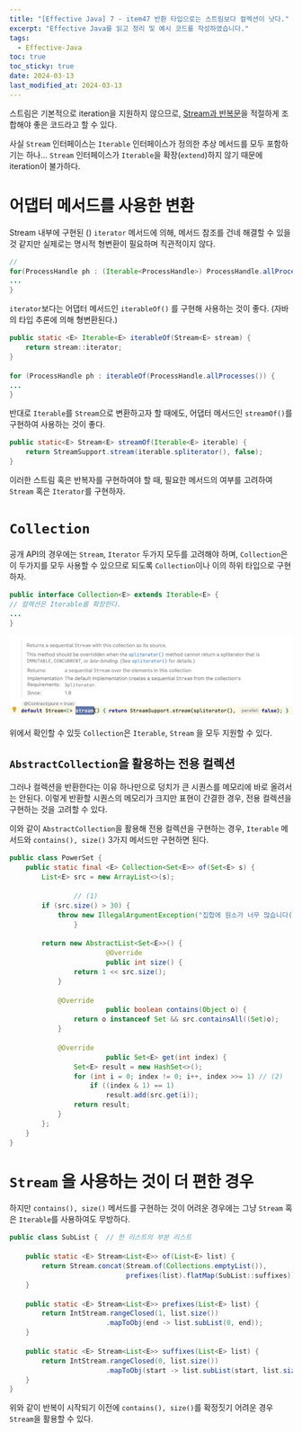 ```yaml
---
title: "[Effective Java] 7 - item47 반환 타입으로는 스트림보다 컬렉션이 낫다."
excerpt: "Effective Java를 읽고 정리 및 예시 코드를 작성하였습니다."
tags:
  - Effective-Java
toc: true
toc_sticky: true
date: 2024-03-13
last_modified_at: 2024-03-13
---
```


스트림은 기본적으로 iteration을 지원하지 않으므로, [Stream과 반복문](https://yelm-212.github.io/books/effective_java/45/#%EB%B0%98%EB%B3%B5%EB%AC%B8-vs-stream)을 적절하게 조합해야 좋은 코드라고 할 수 있다.

사실 `Stream` 인터페이스는 `Iterable` 인터페이스가 정의한 추상 메서드를 모두 포함하기는 하나... `Stream` 인터페이스가 `Iterable`을 확장(`extend`)하지 않기 때문에 iteration이 불가하다.

# 어댑터 메서드를 사용한 변환

Stream 내부에 구현된 () `iterator` 메서드에 의해, 메서드 참조를 건네 해결할 수 있을 것 같지만 실제로는 명시적 형변환이 필요하며 직관적이지 않다.

```java
// 
for(ProcessHandle ph : (Iterable<ProcessHandle>) ProcessHandle.allProcesses().iterator()) { 
...
}
```

`iterator`보다는 어댑터 메서드인 `iterableOf()` 를 구현해 사용하는 것이 좋다. (자바의 타입 추론에 의해 형변환된다.)

```java
public static <E> Iterable<E> iterableOf(Stream<E> stream) {  
	return stream::iterator;  
}

for (ProcessHandle ph : iterableOf(ProcessHandle.allProcesses()) {  
...
}
```

반대로 `Iterable`를 `Stream`으로 변환하고자 할 때에도, 어댑터 메서드인 `streamOf()`를 구현하여 사용하는 것이 좋다.

```java
public static<E> Stream<E> streamOf(Iterable<E> iterable) {  
    return StreamSupport.stream(iterable.spliterator(), false);  
}
```

이러한 스트림 혹은 반복자를 구현하여야 할 때, 필요한 메서드의 여부를 고려하여 `Stream` 혹은 `Iterator`를 구현하자. 

# `Collection`

공개 API의 경우에는 `Stream`, `Iterator` 두가지 모두를 고려해야 하며, `Collection`은 이 두가지를 모두 사용할 수 있으므로 되도록 `Collection`이나 이의 하위 타입으로 구현하자.

```java
public interface Collection<E> extends Iterable<E> {
// 컬렉션은 Iterable를 확장한다.
...
}
```

![](attatchments/2024-03-13-EJ-47_image_1.png)

위에서 확인할 수 있듯 `Collection`은 `Iterable`, `Stream` 을 모두 지원할 수 있다.

## `AbstractCollection`을 활용하는 전용 컬렉션

그러나 컬렉션을 반환한다는 이유 하나만으로 덩치가 큰 시퀀스를 메모리에 바로 올려서는 안된다. 이렇게 반환할 시퀀스의 메모리가 크지만 표현이 간결한 경우, 전용 컬렉션을 구현하는 것을 고려할 수 있다.

이와 같이 `AbstractCollection`을 활용해 전용 컬렉션을 구현하는 경우, `Iterable` 메서드와 `contains(), size()` 3가지 메서드만 구현하면 된다.


```java
public class PowerSet {
    public static final <E> Collection<Set<E>> of(Set<E> s) {
        List<E> src = new ArrayList<>(s);

				// (1)
        if (src.size() > 30) {
            throw new IllegalArgumentException("집합에 원소가 너무 많습니다(최대 30개).: " + s);
				}

        return new AbstractList<Set<E>>() {
						@Override 
						public int size() {
                return 1 << src.size();
            }

            @Override 
						public boolean contains(Object o) {
                return o instanceof Set && src.containsAll((Set)o);
            }

            @Override 
						public Set<E> get(int index) {
                Set<E> result = new HashSet<>();
                for (int i = 0; index != 0; i++, index >>= 1) // (2)
                    if ((index & 1) == 1)
                        result.add(src.get(i));
                return result;
            }
        };
    }
}
```

# `Stream` 을 사용하는 것이 더 편한 경우

하지만 `contains(), size()` 메서드를 구현하는 것이 어려운 경우에는 그냥 `Stream` 혹은 `Iterable`를 사용하여도 무방하다.

```java
public class SubList {  // 한 리스트의 부분 리스트
  
    public static <E> Stream<List<E>> of(List<E> list) {  
        return Stream.concat(Stream.of(Collections.emptyList()),   
                             prefixes(list).flatMap(SubList::suffixes));  
    }  
  
    public static <E> Stream<List<E>> prefixes(List<E> list) {  
        return IntStream.rangeClosed(1, list.size())  
                        .mapToObj(end -> list.subList(0, end));  
    }  
  
    public static <E> Stream<List<E>> suffixes(List<E> list) {  
        return IntStream.rangeClosed(0, list.size())  
                        .mapToObj(start -> list.subList(start, list.size()));  
    }  
}
```

위와 같이 반복이 시작되기 이전에 `contains(), size()`를 확정짓기 어려운 경우 `Stream`을 활용할 수 있다.